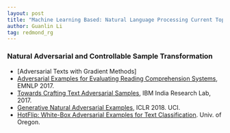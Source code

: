 ```yaml
---
layout: post
title: "Machine Learning Based: Natural Language Processing Current Topics"
author: Guanlin Li
tag: redmond_rg
---
```


### Natural Adversarial and Controllable Sample Transformation

- [Adversarial Texts with Gradient Methods]
- [Adversarial Examples for Evaluating Reading Comprehension Systems](https://web.stanford.edu/~robinjia/pdf/emnlp2017-adversarial.pdf), EMNLP 2017. 
- [Towards Crafting Text Adversarial Samples](https://arxiv.org/pdf/1707.02812.pdf), IBM India Research Lab, 2017. 
- [Generative Natural Adversarial Examples](https://arxiv.org/pdf/1710.11342.pdf), ICLR 2018. UCI. 
- [HotFlip: White-Box Adversarial Examples for Text Classification](http://aclweb.org/anthology/P18-2006). Univ. of Oregon. 
